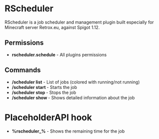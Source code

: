 # RScheduler

RScheduler is a job scheduler and management plugin built especially for Minecraft server Retrox.eu, against Spigot 1.12. 

## Permissions

- **rscheduler.schedule** - All plugins permissions

## Commands

- **/scheduler list** - List of jobs (colored with running/not running)
- **/scheduler start <job id>** - Starts the job
- **/scheduler stop <job id>** - Stops the job
- **/scheduler show <job id>** - Shows detailed information about the job

# PlaceholderAPI hook

- **%rscheduler_<job id>%** - Shows the remaining time for the job
